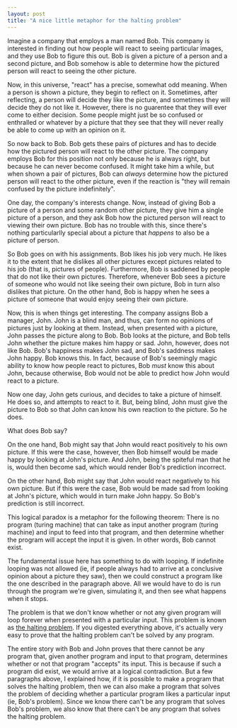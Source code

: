 ```yaml
---
layout: post
title: "A nice little metaphor for the halting problem"
---
```

Imagine a company that employs a man named Bob. This company is interested in finding out how people will react to seeing particular images, and they use Bob to figure this out. Bob is given a picture of a person and a second picture, and Bob somehow is able to determine how the pictured person will react to seeing the other picture.

Now, in this universe, "react" has a precise, somewhat odd meaning. When a person is shown a picture, they begin to reflect on it. Sometimes, after reflecting, a person will decide they like the picture, and sometimes they will decide they do not like it. However, there is no guarentee that they will ever come to either decision. Some people might just be so confused or enthralled or whatever by a picture that they see that they will never really be able to come up with an opinion on it.

So now back to Bob. Bob gets these pairs of pictures and has to decide how the pictured person will react to the other picture. The company employs Bob for this position not only because he is always right, but because he can never become confused. It might take him a while, but when shown a pair of pictures, Bob can _always_ determine how the pictured person will react to the other picture, even if the reaction is "they will remain confused by the picture indefinitely".

One day, the company's interests change. Now, instead of giving Bob a picture of a person and some random other picture, they give him a single picture of a person, and they ask Bob how the pictured person will react to viewing their own picture. Bob has no trouble with this, since there's nothing particularlly special about a picture that _happens_ to also be a picture of person.

So Bob goes on with his assignments. Bob likes his job very much. He likes it to the extent that he dislikes all other pictures except pictures related to his job (that is, pictures of people). Furthermore, Bob is saddened by people that do not like their own pictures. Therefore, whenever Bob sees a picture of someone who would not like seeing their own picture, Bob in turn also dislikes that picture. On the other hand, Bob is happy when he sees a picture of someone that would enjoy seeing their own picture.

Now, this is when things get interesting. The company assigns Bob a manager, John. John is a blind man, and thus, can form no opinions of pictures just by looking at them. Instead, when presented with a picture, John passes the picture along to Bob. Bob looks at the picture, and Bob tells John whether the picture makes him happy or sad. John, however, does not like Bob. Bob's happiness makes John sad, and Bob's saddness makes John happy. Bob knows this. In fact, because of Bob's seemingly magic ability to know how people react to pictures, Bob _must_ know this about John, because otherwise, Bob would not be able to predict how John would react to a picture.

Now one day, John gets curious, and decides to take a picture of himself. He does so, and attempts to react to it. But, being blind, John must give the picture to Bob so that John can know his own reaction to the picture. So he does.

What does Bob say?

On the one hand, Bob might say that John would react positively to his own picture. If this were the case, however, then Bob himself would be made happy by looking at John's picture. And John, being the spiteful man that he is, would then become sad, which would render Bob's prediction incorrect.

On the other hand, Bob might say that John would react negatively to his own picture. But if this were the case, Bob would be made sad from looking at John's picture, which would in turn make John happy. So Bob's prediction is still incorrect.

This logical paradox is a metaphor for the following theorem: There is no program (turing machine) that can take as input another program (turing machine) and input to feed into that program, and then determine whether the program will accept the input it is given. In other words, Bob cannot exist.

The fundamental issue here has something to do with looping. If indefinite looping was not allowed (ie, if people always had to arrive at a conclusive opinion about a picture they saw), then we could construct a program like the one described in the paragraph above. All we would have to do is run through the program we're given, simulating it, and then see what happens when it stops.

The problem is that we don't know whether or not any given program will loop forever when presented with a particular input. This problem is known as [the halting problem](http://en.wikipedia.org/wiki/Halting_problem). If you digested everything above, it's actually very easy to prove that the halting problem can't be solved by any program.

The entire story with Bob and John proves that there cannot be any program that, given another program and input to that program, determines whether or not that program "accepts" its input. This is because if such a program did exist, we would arrive at a logical contradiction. But a few paragraphs above, I explained how, if it is possible to make a program that solves the halting problem, then we can also make a program that solves the problem of deciding whether a particular program likes a particular input (ie, Bob's problem). Since we know there can't be any program that solves Bob's problem, we also know that there can't be any program that solves the halting problem.
